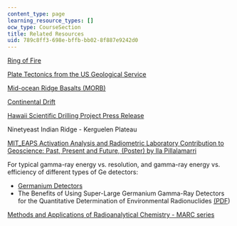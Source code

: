 ```yaml
---
content_type: page
learning_resource_types: []
ocw_type: CourseSection
title: Related Resources
uid: 789c8ff3-698e-bffb-bb02-8f887e9242d0
---
```


[Ring of Fire](http://pubs.usgs.gov/publications/text/fire.html)

[Plate Tectonics from the US Geological Service](http://pubs.usgs.gov/publications/text/historical.html#anchor4833509)

[Mid-ocean Ridge Basalts (MORB)](http://en.wikipedia.org/wiki/Mid-ocean_ridge)

[Continental Drift](http://pubs.usgs.gov/publications/text/developing.html)

[Hawaii Scientific Drilling Project Press Release](http://hvo.wr.usgs.gov/volcanowatch/1996/96_10_18.html)

Ninetyeast Indian Ridge - Kerguelen Plateau

[MIT\_EAPS Activation Analysis and Radiometric Laboratory Contribution to Geoscience: Past, Present and Future, (Poster) by Ila Pillalamarri](http://lrt2004.snolab.ca/)

For typical gamma-ray energy vs. resolution, and gamma-ray energy vs. efficiency of different types of Ge detectors:

*   [Germanium Detectors](http://www.canberra.com/products/465.asp)
*   The Benefits of Using Super-Large Germanium Gamma-Ray Detectors for the Quantitative Determination of Environmental Radionuclides [(PDF](https://www.ortec-online.com/-/media/ametekortec/technical%20papers/high%20purity%20germanium%20detector%20applications%20and%20technology%20developements/benefits-using-super-large-germanium-gamma-ray-detectors.pdf?la=en))

[Methods and Applications of Radioanalytical Chemistry - MARC series](http://www.marcconference.org/temp/)